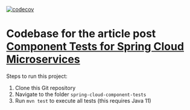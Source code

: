[![codecov](https://codecov.io/gh/kmandalas/spring-cloud-component-tests/branch/main/graph/badge.svg)](https://codecov.io/gh/kmandalas/spring-cloud-component-tests)

# Codebase for the article post [Component Tests for Spring Cloud Microservices](https://dzone.com/articles/Component-Tests-for-Spring-Cloud-Microservices)

Steps to run this project:

1. Clone this Git repository
2. Navigate to the folder `spring-cloud-component-tests`
3. Run `mvn test` to execute all tests (this requires Java 11)
